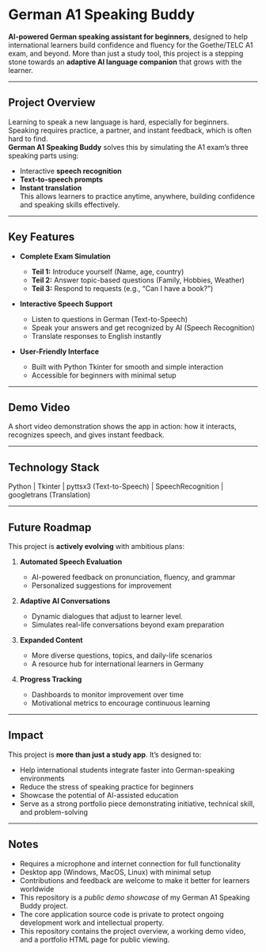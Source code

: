 # German A1 Speaking Buddy

**AI-powered German speaking assistant for beginners**, designed to help international learners build confidence and fluency for the Goethe/TELC A1 exam, and beyond. More than just a study tool, this project is a stepping stone towards an **adaptive AI language companion** that grows with the learner.

---

## Project Overview

Learning to speak a new language is hard, especially for beginners. Speaking requires practice, a partner, and instant feedback, which is often hard to find.  
**German A1 Speaking Buddy** solves this by simulating the A1 exam’s three speaking parts using:

- Interactive **speech recognition**
- **Text-to-speech prompts**
- **Instant translation**  
This allows learners to practice anytime, anywhere, building confidence and speaking skills effectively.

---

## Key Features

- **Complete Exam Simulation**
  - **Teil 1:** Introduce yourself (Name, age, country)
  - **Teil 2:** Answer topic-based questions (Family, Hobbies, Weather)
  - **Teil 3:** Respond to requests (e.g., “Can I have a book?”)

- **Interactive Speech Support**
  - Listen to questions in German (Text-to-Speech)
  - Speak your answers and get recognized by AI (Speech Recognition)
  - Translate responses to English instantly

- **User-Friendly Interface**
  - Built with Python Tkinter for smooth and simple interaction
  - Accessible for beginners with minimal setup

---

## Demo Video

A short video demonstration shows the app in action: how it interacts, recognizes speech, and gives instant feedback.

---

## Technology Stack

Python | Tkinter | pyttsx3 (Text-to-Speech) | SpeechRecognition | googletrans (Translation)

---

## Future Roadmap

This project is **actively evolving** with ambitious plans:

1. **Automated Speech Evaluation**
   - AI-powered feedback on pronunciation, fluency, and grammar
   - Personalized suggestions for improvement

2. **Adaptive AI Conversations**
   - Dynamic dialogues that adjust to learner level.
   - Simulates real-life conversations beyond exam preparation

3. **Expanded Content**
   - More diverse questions, topics, and daily-life scenarios
   - A resource hub for international learners in Germany

4. **Progress Tracking**
   - Dashboards to monitor improvement over time
   - Motivational metrics to encourage continuous learning

---

## Impact

This project is **more than just a study app**. It’s designed to:

- Help international students integrate faster into German-speaking environments
- Reduce the stress of speaking practice for beginners
- Showcase the potential of AI-assisted education
- Serve as a strong portfolio piece demonstrating initiative, technical skill, and problem-solving

---

## Notes

- Requires a microphone and internet connection for full functionality
- Desktop app (Windows, MacOS, Linux) with minimal setup
- Contributions and feedback are welcome to make it better for learners worldwide
- This repository is a *public demo showcase* of my German A1 Speaking Buddy project.  
- The core application source code is private to protect ongoing development work and intellectual property.  
- This repository contains the project overview, a working demo video, and a portfolio HTML page for public viewing.

